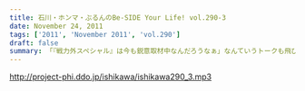 ```yaml
---
title: 石川・ホンマ・ぶるんのBe-SIDE Your Life! vol.290-3
date: November 24, 2011
tags: ['2011', 'November 2011', 'vol.290']
draft: false
summary: 「『戦力外スペシャル』は今も鋭意取材中なんだろうなぁ」なんていうトークも飛び出す晩秋。ぶるんサンはカープ栗原の残留にほっと一息。NAMAE
---
```


http://project-phi.ddo.jp/ishikawa/ishikawa290_3.mp3
